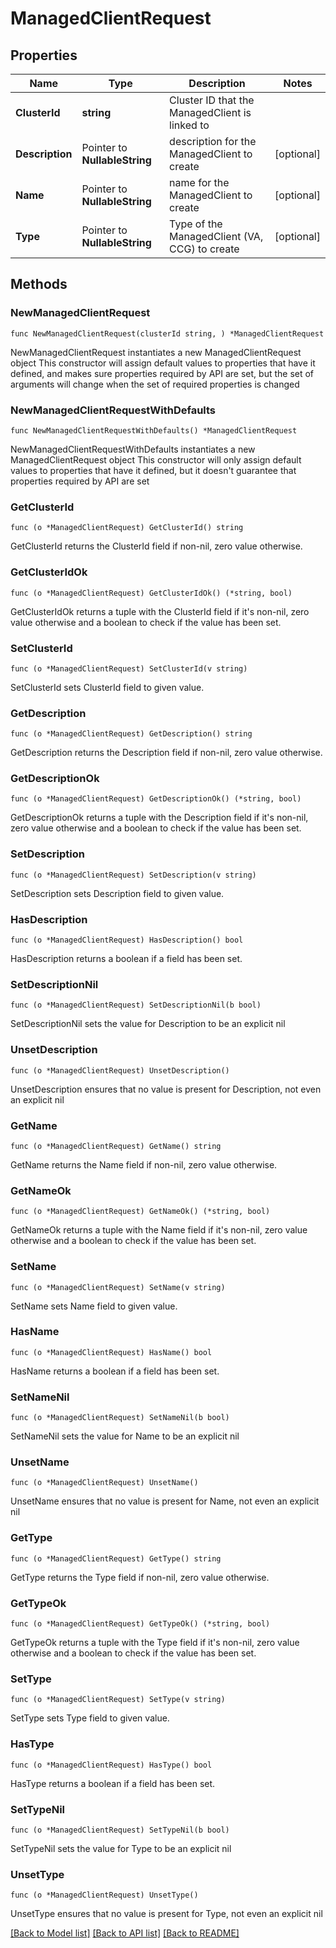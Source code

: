 # ManagedClientRequest

## Properties

Name | Type | Description | Notes
------------ | ------------- | ------------- | -------------
**ClusterId** | **string** | Cluster ID that the ManagedClient is linked to | 
**Description** | Pointer to **NullableString** | description for the ManagedClient to create | [optional] 
**Name** | Pointer to **NullableString** | name for the ManagedClient to create | [optional] 
**Type** | Pointer to **NullableString** | Type of the ManagedClient (VA, CCG) to create | [optional] 

## Methods

### NewManagedClientRequest

`func NewManagedClientRequest(clusterId string, ) *ManagedClientRequest`

NewManagedClientRequest instantiates a new ManagedClientRequest object
This constructor will assign default values to properties that have it defined,
and makes sure properties required by API are set, but the set of arguments
will change when the set of required properties is changed

### NewManagedClientRequestWithDefaults

`func NewManagedClientRequestWithDefaults() *ManagedClientRequest`

NewManagedClientRequestWithDefaults instantiates a new ManagedClientRequest object
This constructor will only assign default values to properties that have it defined,
but it doesn't guarantee that properties required by API are set

### GetClusterId

`func (o *ManagedClientRequest) GetClusterId() string`

GetClusterId returns the ClusterId field if non-nil, zero value otherwise.

### GetClusterIdOk

`func (o *ManagedClientRequest) GetClusterIdOk() (*string, bool)`

GetClusterIdOk returns a tuple with the ClusterId field if it's non-nil, zero value otherwise
and a boolean to check if the value has been set.

### SetClusterId

`func (o *ManagedClientRequest) SetClusterId(v string)`

SetClusterId sets ClusterId field to given value.


### GetDescription

`func (o *ManagedClientRequest) GetDescription() string`

GetDescription returns the Description field if non-nil, zero value otherwise.

### GetDescriptionOk

`func (o *ManagedClientRequest) GetDescriptionOk() (*string, bool)`

GetDescriptionOk returns a tuple with the Description field if it's non-nil, zero value otherwise
and a boolean to check if the value has been set.

### SetDescription

`func (o *ManagedClientRequest) SetDescription(v string)`

SetDescription sets Description field to given value.

### HasDescription

`func (o *ManagedClientRequest) HasDescription() bool`

HasDescription returns a boolean if a field has been set.

### SetDescriptionNil

`func (o *ManagedClientRequest) SetDescriptionNil(b bool)`

 SetDescriptionNil sets the value for Description to be an explicit nil

### UnsetDescription
`func (o *ManagedClientRequest) UnsetDescription()`

UnsetDescription ensures that no value is present for Description, not even an explicit nil
### GetName

`func (o *ManagedClientRequest) GetName() string`

GetName returns the Name field if non-nil, zero value otherwise.

### GetNameOk

`func (o *ManagedClientRequest) GetNameOk() (*string, bool)`

GetNameOk returns a tuple with the Name field if it's non-nil, zero value otherwise
and a boolean to check if the value has been set.

### SetName

`func (o *ManagedClientRequest) SetName(v string)`

SetName sets Name field to given value.

### HasName

`func (o *ManagedClientRequest) HasName() bool`

HasName returns a boolean if a field has been set.

### SetNameNil

`func (o *ManagedClientRequest) SetNameNil(b bool)`

 SetNameNil sets the value for Name to be an explicit nil

### UnsetName
`func (o *ManagedClientRequest) UnsetName()`

UnsetName ensures that no value is present for Name, not even an explicit nil
### GetType

`func (o *ManagedClientRequest) GetType() string`

GetType returns the Type field if non-nil, zero value otherwise.

### GetTypeOk

`func (o *ManagedClientRequest) GetTypeOk() (*string, bool)`

GetTypeOk returns a tuple with the Type field if it's non-nil, zero value otherwise
and a boolean to check if the value has been set.

### SetType

`func (o *ManagedClientRequest) SetType(v string)`

SetType sets Type field to given value.

### HasType

`func (o *ManagedClientRequest) HasType() bool`

HasType returns a boolean if a field has been set.

### SetTypeNil

`func (o *ManagedClientRequest) SetTypeNil(b bool)`

 SetTypeNil sets the value for Type to be an explicit nil

### UnsetType
`func (o *ManagedClientRequest) UnsetType()`

UnsetType ensures that no value is present for Type, not even an explicit nil

[[Back to Model list]](../README.md#documentation-for-models) [[Back to API list]](../README.md#documentation-for-api-endpoints) [[Back to README]](../README.md)


